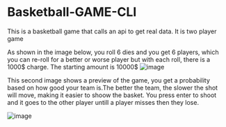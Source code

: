# Basketball-GAME-CLI
This is a basketball game that calls an api to get real data. It is two player game


As shown in the image below, you roll 6 dies and you get 6 players, which you can re-roll for a better or worse player but with each roll, there is a 1000$ charge. The starting amount is 10000$
![image](https://user-images.githubusercontent.com/61558312/182586898-c632f6cd-e6a3-4d4d-87bf-3d5bd23c5d64.png)

This second image shows a preview of the game, you get a probability based on how good your team is.The better the team, the slower the shot will move, making it easier to shoow the basket.
You press enter to shoot and it goes to the other player untill a player misses then they lose.


![image](https://user-images.githubusercontent.com/61558312/182586994-627dde45-c685-4aa5-9d35-785c4ecfb9d1.png)

